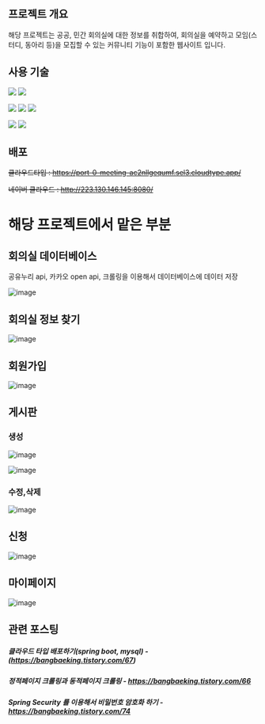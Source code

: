 ## 프로젝트 개요

해당 프로젝트는 공공, 민간 회의실에 대한 정보를 취합하여, 회의실을 예약하고 모임(스터디, 동아리 등)을 모집할 수 있는 커뮤니티 기능이 포함한 웹사이트 입니다.

## 사용 기술
<img src="https://img.shields.io/badge/javascript-F7DF1E?style=for-the-badge&logo=javascript&logoColor=white"> <img src="https://img.shields.io/badge/bootstrap-7952B3?style=for-the-badge&logo=bootstrap&logoColor=white">


<img src="https://img.shields.io/badge/spring boot-6DB33F?style=for-the-badge&logo=springboot&logoColor=white"> <img src="https://img.shields.io/badge/JPA-59666C?style=for-the-badge&logo=hibernate&logoColor=white"> <img src="https://img.shields.io/badge/thymeleaf-005F0F?style=for-the-badge&logo=thymeleaf&logoColor=white">


<img src="https://img.shields.io/badge/mysql-4479A1?style=for-the-badge&logo=mysql&logoColor=white"> <img src="https://img.shields.io/badge/naver cloud-03C75A?style=for-the-badge&logo=naver&logoColor=white">


## 배포
~~클라우드타입 : https://port-0-meeting-ac2nllgequmf.sel3.cloudtype.app/~~


~~네이버 클라우드 : http://223.130.146.145:8080/~~

# 해당 프로젝트에서 맡은 부분

## 회의실 데이터베이스
공유누리 api, 카카오 open api, 크롤링을 이용해서 데이터베이스에 데이터 저장


![image](https://github.com/InGyu-Moon/meeting/assets/98271218/1cf42ecb-2c97-4e0a-a1b0-cbda51327c8f)

## 회의실 정보 찾기
![image](https://github.com/InGyu-Moon/meeting/assets/98271218/28105cd7-a74f-4d4c-a955-3d3109065988)




## 회원가입
![image](https://github.com/InGyu-Moon/meeting/assets/98271218/6915b727-b463-4afb-9449-6e751e1a5b2a)


## 게시판
### 생성
![image](https://github.com/InGyu-Moon/meeting/assets/98271218/d80331db-63a0-4e8f-818c-37e482c7e868)

![image](https://github.com/InGyu-Moon/meeting/assets/98271218/ae5f10f3-b962-435b-9783-600f7d91ad19)
### 수정,삭제
![image](https://github.com/InGyu-Moon/meeting/assets/98271218/33a72237-c982-400a-8cb6-c583dd56cec3)

## 신청
![image](https://github.com/InGyu-Moon/meeting/assets/98271218/a4f79aa2-5651-424b-ba05-18d76be09e3b)

## 마이페이지
![image](https://github.com/InGyu-Moon/meeting/assets/98271218/8aa79aa4-6f29-413a-8cf7-5f11795c4cc4)

## 관련 포스팅

##### 클라우드 타입 배포하기(spring boot, mysql) - (https://bangbaeking.tistory.com/67)


##### 정적페이지 크롤링과 동적페이지 크롤링 - https://bangbaeking.tistory.com/66


##### Spring Security 를 이용해서 비밀번호 암호화 하기 - https://bangbaeking.tistory.com/74



